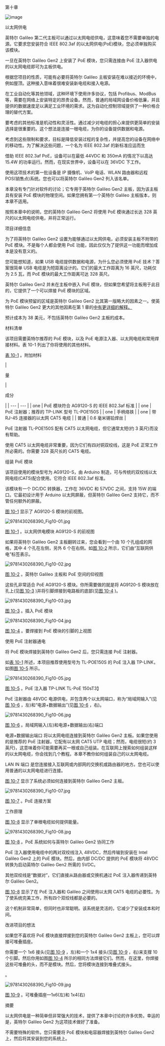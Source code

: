 第十章

![image](images/frontdot.jpg)

以太网供电

英特尔 Galileo 第二代主板可以通过以太网电缆供电，这意味着您不需要单独的电源。它要求您安装符合 IEEE 802.3af 的以太网供电(PoE)模块，您必须单独购买该模块。

一旦在英特尔 Galileo Gen2 上安装了 PoE 模块，您只需连接由 PoE 注入器供电的以太网电缆即可为主板供电。

根据您项目的性质，可能有必要将英特尔 Galileo 主板安装在难以接近的环境中，例如屋顶。这种接入意味着很难安装新电缆和接入电源。

在工业自动化等其他领域，这种环境下使用许多协议，包括 Profibus、ModBus 等，需要在网络上安装特定的昂贵设备。然而，普通的局域网设备价格低廉，并且提供的数据速度足以满足工业环境的需求。这为自动化控制领域提供了一种价格合理的替代方案。

要考虑的其他标准是机动性和灵活性。通过减少对电缆的担心来提供更简单的安装选择是很重要的。这个想法是连接一根电缆，为你的设备提供数据和电源。

考虑到这些限制和要求，目标是降低安装过程的复杂性，并提高您的设备在网络中的移动性。为了解决这些问题，一个名为 IEEE 802.3af 的新标准应运而生

借助 IEEE 802.3af PoE，设备可以在最低 44VDC 和 350mA 的情况下以高达 15.4W 的功率运行。然而，在现实世界中，设备可以在 36VDC 下工作。

使用这项技术的第一批设备是 IP 摄像机、VoIP 电话、WLAN 路由器和远程 POS(销售点)系统。您也可以将英特尔 Galileo Gen2 列入该名单。

本章没有专门针对软件的讨论；它专用于英特尔 Galileo Gen2 主板，因为该主板具有安装 PoE 模块的物理空间。如果您拥有第一个英特尔 Galileo 主板版本，则本章不适用。

按照本章中的说明，您的英特尔 Galileo Gen2 将使用 PoE 模块通过长达 328 英尺的以太网电缆供电，并将正常运行。

项目详细信息

为了将英特尔 Galileo Gen2 设置为能够通过以太网供电，必须安装主板不附带的 PoE 模块。不是每个人都会使用 PoE 功能，因此仅仅为了提供这一功能而增加成本是没有意义的。

您可能想知道，如果 USB 电缆提供数据和电源，为什么您必须使用 PoE 技术？答案很简单 USB 电缆是为短距离设计的。它们的最大工作距离为 16 英尺，功耗仅为 2.5 瓦，而 PoE 模块的最大工作距离可达 328 英尺。

英特尔 Galileo Gen2 并未在主板中嵌入 PoE 模块，但如果您希望将主板用于此目的，它提供了一个可以焊接 PoE 模块的区域。

为 PoE 模块预留的区域是英特尔 Galileo Gen2 比其第一版略大的因素之一。使英特尔 Galileo Gen2 更大的其他因素在第 1 章的[中有更详细的解释。](01.html)

预计成本为 38 美元，不包括英特尔 Galileo Gen2 主板的成本。

材料清单

该项目需要英特尔推荐的 PoE 模块，以及 PoE 电源注入器、以太网电缆和常用焊接材料。表 10-1 列出了你将使用的其他材料。

[表 10-1](#_Tab1) 。附加材料

<colgroup><col width="25%"> <col width="75%"></colgroup> 
| 

量

 | 

成分

 |
| --- | --- |
| one | PoE 模块符合 AG9120-S 的 IEEE 802.3af 标准 |
| one | PoE 注射器；推荐的 TP-LINK 型号 TL-POE150S |
| one | 手柄烙铁 |
| one | 带 RJ-45 连接器的以太网 CAT5 电缆 |
| 普通 | 0.6 毫米锡铅焊丝 |

PoE 注射器 TL-POE150S 配有 CAT5 以太网电缆，但它通常太短(约 3 英尺)而没有帮助。

使用 CAT5 以太网电缆非常重要，因为它们有四对铜双绞线，这是 PoE 正常工作所必需的。你需要 328 英尺长的 CAT5 电缆。

组装 PoE 模块

该项目使用的模块型号为 AG9120-S，由 Arduino 制造，可与传统的双绞线以太网电缆(CAT5)配合使用。它符合 IEEE 802.3af 标准。

该模块有一个 DC/DC 转换器，工作在 36VDC 和 57VDC 之间，支持 15W 的端口。它最初设计用于 Arduino 以太网屏蔽，但英特尔 Galileo Gen2 支持它，而不管任何额外的屏蔽。

[图 10-1](#Fig1) 显示了 AG9120-S 模块的前视图。

![9781430268390_Fig10-01.jpg](images/9781430268390_Fig10-01.jpg)

[图 10-1](#_Fig1) 。以太网供电模块 AG9120-S 的前视图

如果将英特尔 Galileo Gen2 主板翻转过来，您会看到一个由 10 个孔组成的网格，其中 4 个孔在左侧，另外 6 个在右侧。如[图 10-2](#Fig2) 所示，它们由“互联网供电”标签表示。

![9781430268390_Fig10-02.jpg](images/9781430268390_Fig10-02.jpg)

[图 10-2](#_Fig2) 。英特尔 Galileo 主板和 PoE 空间的仰视图

这些孔非常适合 PoE AG9120-S 模块。你所需要做的就是将 AG9120-S 模块放在孔上(见[图 10-3](#Fig3) )并将引脚焊接到电路板的底部(见[图 10-4](#Fig4) )。

![9781430268390_Fig10-03.jpg](images/9781430268390_Fig10-03.jpg)

[图 10-3](#_Fig3) 。插入 PoE 模块

![9781430268390_Fig10-04.jpg](images/9781430268390_Fig10-04.jpg)

[图 10-4](#_Fig4) 。要焊接到 PoE 模块的引脚的上视图

使用 PoE 注射器通电

将 PoE 模块焊接到英特尔 Galileo Gen2 后，您只需连接 PoE 注射器。

如[表 10-1](#Tab1) 所述，本项目推荐使用型号为 TL-POE150S 的 PoE 注入器 TP-LINK，如图[图 10-5](#Fig5) 所示。

![9781430268390_Fig10-05.jpg](images/9781430268390_Fig10-05.jpg)

[图 10-5](#_Fig5) 。PoE 注入器 TP-LINK TL-PoE 150sT3】

PoE 注射器由 48VDC 电源供电，并包含两个以太网端口，称为“局域网输入”(见[图 10-6](#Fig6) ，左)和“电源+数据输出”(见[图 10-6](#Fig6) ，右)。

![9781430268390_Fig10-06.jpg](images/9781430268390_Fig10-06.jpg)

[图 10-6](#_Fig6) 。局域网输入(左)和电源+数据输出(右)端口

电源+数据输出端口 将以太网电缆连接到英特尔 Galileo Gen2 主板。如果您使用的是推荐的 PoE 注射器，它配有以太网 CAT5 UTP 电缆；然而，电缆很短(约 3 英尺)，这意味着你可能需要再买一根或自己组装。在互联网上搜索如何组装这样的以太网电缆，你会找到几个教程。本章不教你如何组装自己的以太网电缆。

LAN IN 端口 是您连接接入互联网或内部网的交换机或路由器的地方。您也可以使用普通的以太网电缆进行连接。

[图 10-7](#Fig7) 显示了系统必须如何连接到英特尔 Galileo Gen2 主板。

![9781430268390_Fig10-07.jpg](images/9781430268390_Fig10-07.jpg)

[图 10-7](#_Fig7) 。PoE 连接方案

工作原理

[图 10-8](#Fig8) 显示了单根电缆如何提供能量。

![9781430268390_Fig10-08.jpg](images/9781430268390_Fig10-08.jpg)

[图 10-8](#_Fig8) 。PoE 系统如何与英特尔 Galileo Gen2 协同工作

PoE 注入器使用电缆中的两对双绞线注入 48VDC，然后传输到安装在 Intel Galileo Gen2 上的 PoE 模块。然后，由内部 DC/DC 提供的 PoE 模块将 48VDC 转换为启动英特尔 Galileo Gen2 所需的 5VDC。

其他双绞线是“数据对”，它们直接从路由器或交换机通过 PoE 注入器传递到英特尔 Galileo Gen2。

[图 10-8](#Fig8) 显示了在 PoE 注入器和 Galileo 之间使用以太网 CAT5 电缆的必要性。为了使系统完美工作，所有四个双绞线都是必要的。

这个机制非常简单，但同时也非常聪明。该系统是灵活的，它减少了安装成本和时间。

改进项目的想法

如果您不喜欢将 PoE 模块直接焊接到您的英特尔 Galileo Gen2 主板上，您可以焊接可堆叠插座。

你需要一个 1x6 接头(见[图 10-9](#Fig9) ，左)和一个 1x4 接头(见[图 10-9](#Fig9) ，右)来支撑 10 个引脚。然后你用如图[图 10-4](#Fig4) 所示的相同方法焊接它们。然而，在这里，你焊接这些可堆叠的头，而不是模块。然后，您将模块连接到堆叠式接头。

。

![9781430268390_Fig10-09.jpg](images/9781430268390_Fig10-09.jpg)

[图 10-9](#_Fig9) 。可堆叠插座—1x6(左)和 1x4(右)

摘要

以太网供电是一种简单但非常强大的技术，提供了本章中讨论的许多优势。幸运的是，英特尔 Galileo Gen2 为这项技术做好了准备。

不需要特殊的软件。您只需要将 PoE 模块和电容器焊接到英特尔 Galileo Gen2 上，然后将其安装到您的系统上。